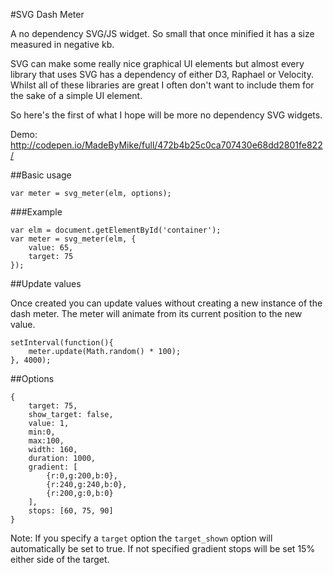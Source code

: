 #SVG Dash Meter

A no dependency SVG/JS widget. So small that once minified it has a size measured in negative kb.

SVG can make some really nice graphical UI elements but almost every library that uses SVG has a dependency of either D3, Raphael or Velocity. Whilst  all of these libraries are great I often don't want to include them for the sake of a simple UI element.

So here's the first of what I hope will be more no dependency SVG widgets.

Demo: http://codepen.io/MadeByMike/full/472b4b25c0ca707430e68dd2801fe822/

##Basic usage

```
var meter = svg_meter(elm, options);
```
###Example
```
var elm = document.getElementById('container');
var meter = svg_meter(elm, {
	value: 65,
	target: 75
});
```

##Update values

Once created you can update values without creating a new instance of the dash meter. The meter will animate from its current position to the new value.

```
setInterval(function(){
	meter.update(Math.random() * 100);
}, 4000);
```

##Options
```
{
	target: 75,
	show_target: false,
	value: 1,
	min:0,
	max:100,
	width: 160,
	duration: 1000,
	gradient: [
		{r:0,g:200,b:0},
		{r:240,g:240,b:0},
		{r:200,g:0,b:0}
	],
	stops: [60, 75, 90]
}
```

Note: If you specify a `target` option the `target_shown` option will automatically be set to true. If not specified gradient stops will be set 15% either side of the target.
